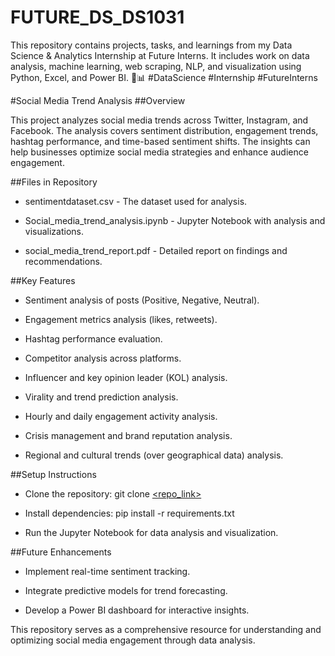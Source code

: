 # FUTURE_DS_DS1031
This repository contains projects, tasks, and learnings from my Data Science &amp; Analytics Internship at Future Interns. It includes work on data analysis, machine learning, web scraping, NLP, and visualization using Python, Excel, and Power BI. 🚀📊 #DataScience #Internship #FutureInterns

#Social Media Trend Analysis
##Overview

This project analyzes social media trends across Twitter, Instagram, and Facebook. The analysis covers sentiment distribution, engagement trends, hashtag performance, and time-based sentiment shifts. The insights can help businesses optimize social media strategies and enhance audience engagement.

##Files in Repository

* sentimentdataset.csv - The dataset used for analysis.

* Social_media_trend_analysis.ipynb - Jupyter Notebook with analysis and visualizations.

* social_media_trend_report.pdf - Detailed report on findings and recommendations.


##Key Features

* Sentiment analysis of posts (Positive, Negative, Neutral).

* Engagement metrics analysis (likes, retweets).

* Hashtag performance evaluation.

* Competitor analysis across platforms.

* Influencer and key opinion leader (KOL) analysis.

* Virality and trend prediction analysis.

* Hourly and daily engagement activity analysis.

* Crisis management and brand reputation analysis.

* Regional and cultural trends (over geographical data) analysis.
 

##Setup Instructions

* Clone the repository: git clone [<repo_link>](https://github.com/subha200/FUTURE_DS_DS1031)

* Install dependencies: pip install -r requirements.txt

* Run the Jupyter Notebook for data analysis and visualization.
  

##Future Enhancements

* Implement real-time sentiment tracking.

* Integrate predictive models for trend forecasting.

* Develop a Power BI dashboard for interactive insights.
  

This repository serves as a comprehensive resource for understanding and optimizing social media engagement through data analysis.

